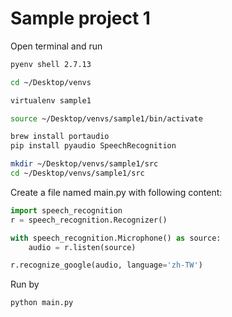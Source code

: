 # Sample project 1

Open terminal and run

```bash
pyenv shell 2.7.13

cd ~/Desktop/venvs

virtualenv sample1

source ~/Desktop/venvs/sample1/bin/activate

brew install portaudio
pip install pyaudio SpeechRecognition

mkdir ~/Desktop/venvs/sample1/src
cd ~/Desktop/venvs/sample1/src
```

Create a file named main.py with following content:

```py
import speech_recognition
r = speech_recognition.Recognizer()

with speech_recognition.Microphone() as source:
    audio = r.listen(source)

r.recognize_google(audio, language='zh-TW')
```

Run by

```bash
python main.py
```
